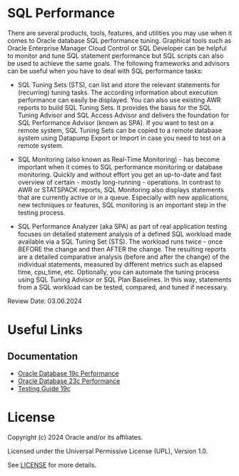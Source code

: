 # SQL Performance

There are several products, tools, features, and utilities you may use when it comes to Oracle database SQL performance tuning. Graphical tools such as Oracle Enterprise Manager Cloud Control or SQL Developer can be helpful to monitor and tune SQL statement performance but SQL scripts can also be used to achieve the same goals. The following frameworks and advisors can be useful when you have to deal with SQL performance tasks:  

- SQL Tuning Sets (STS), can list and store the relevant statements for (recurring) tuning tasks. The according information about execution performance can easily be displayed. You can also use existing AWR reports to build SQL Tuning Sets. It provides the basis for the SQL Tuning Advisor and SQL Access Advisor and delivers the foundation for SQL Performance Advisor (known as SPA). If you want to test on a remote system, SQL Tuning Sets can be copied to a remote database system using Datapump Export or Import in case you need to test on a remote system. 

- SQL Monitoring (also known as Real-Time Monitoring) - has become important when it comes to SQL performance monitoring or database monitoring. Quickly and without effort you get an up-to-date and fast overview of certain - mostly long-running - operations. In contrast to AWR or STATSPACK reports, SQL Monitoring also displays statements that are currently active or in a queue. Especially with new applications, new techniques or features, SQL monitoring is an important step in the testing process. 

- SQL Performance Analyzer (aka SPA) as part of real application testing focuses on detailed statement analysis of a defined SQL workload made available via a SQL Tuning Set (STS). The workload runs twice - once BEFORE the change and then AFTER the change. The resulting reports are a detailed comparative analysis (before and after the change) of the individual statements, measured by different metrics such as elapsed time, cpu_time, etc. Optionally, you can automate the tuning process using SQL Tuning Advisor or SQL Plan Baselines. In this way, statements from a SQL workload can be tested, compared, and tuned if necessary.

Review Date: 03.06.2024

# Useful Links

## Documentation

- [Oracle Database 19c Performance](https://docs.oracle.com/en/database/oracle/oracle-database/19/performance.html)
- [Oracle Database 23c Performance](https://docs.oracle.com/en/database/oracle/oracle-database/23/performance.html)
- [Testing Guide 19c](https://docs.oracle.com/en/database/oracle/oracle-database/19/ratug/index.html#Oracle%C2%AE-Database)

# License

Copyright (c) 2024 Oracle and/or its affiliates.

Licensed under the Universal Permissive License (UPL), Version 1.0.

See [LICENSE](https://github.com/oracle-devrel/technology-engineering/blob/main/LICENSE) for more details.
